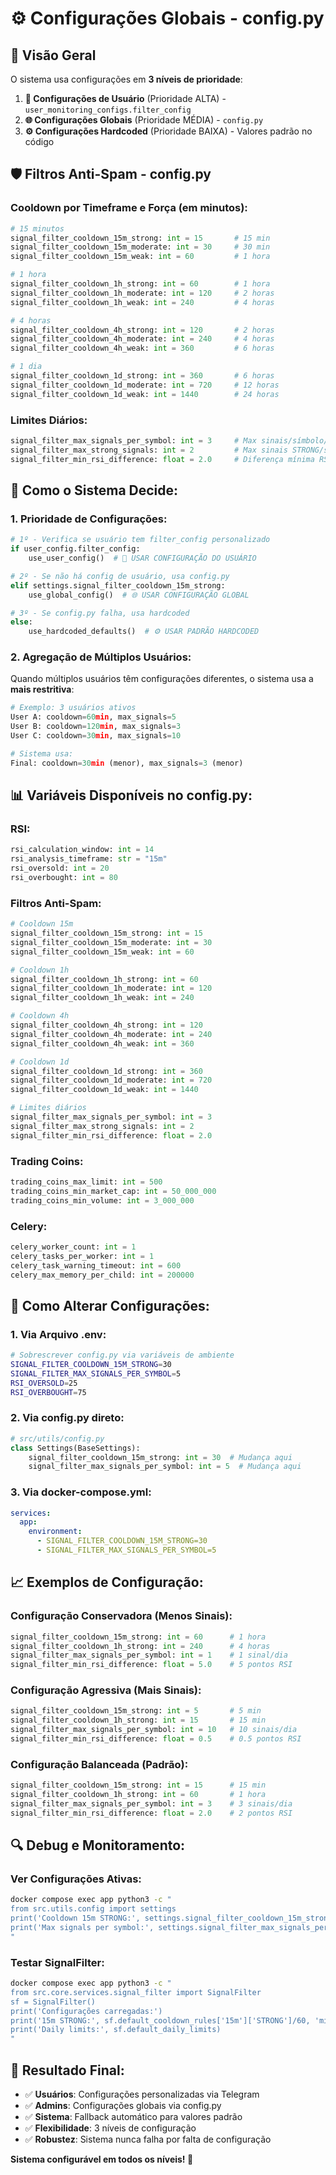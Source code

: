 # ⚙️ Configurações Globais - config.py

## 📝 **Visão Geral**

O sistema usa configurações em **3 níveis de prioridade**:

1. **🎯 Configurações de Usuário** (Prioridade ALTA) - `user_monitoring_configs.filter_config`
2. **🌐 Configurações Globais** (Prioridade MÉDIA) - `config.py` 
3. **⚙️ Configurações Hardcoded** (Prioridade BAIXA) - Valores padrão no código

## 🛡️ **Filtros Anti-Spam - config.py**

### **Cooldown por Timeframe e Força (em minutos):**

```python
# 15 minutos
signal_filter_cooldown_15m_strong: int = 15       # 15 min
signal_filter_cooldown_15m_moderate: int = 30     # 30 min  
signal_filter_cooldown_15m_weak: int = 60         # 1 hora

# 1 hora
signal_filter_cooldown_1h_strong: int = 60        # 1 hora
signal_filter_cooldown_1h_moderate: int = 120     # 2 horas
signal_filter_cooldown_1h_weak: int = 240         # 4 horas

# 4 horas  
signal_filter_cooldown_4h_strong: int = 120       # 2 horas
signal_filter_cooldown_4h_moderate: int = 240     # 4 horas
signal_filter_cooldown_4h_weak: int = 360         # 6 horas

# 1 dia
signal_filter_cooldown_1d_strong: int = 360       # 6 horas
signal_filter_cooldown_1d_moderate: int = 720     # 12 horas
signal_filter_cooldown_1d_weak: int = 1440        # 24 horas
```

### **Limites Diários:**

```python
signal_filter_max_signals_per_symbol: int = 3     # Max sinais/símbolo/dia
signal_filter_max_strong_signals: int = 2         # Max sinais STRONG/símbolo/dia
signal_filter_min_rsi_difference: float = 2.0     # Diferença mínima RSI
```

## 🔄 **Como o Sistema Decide:**

### **1. Prioridade de Configurações:**

```python
# 1º - Verifica se usuário tem filter_config personalizado
if user_config.filter_config:
    use_user_config()  # 🎯 USAR CONFIGURAÇÃO DO USUÁRIO

# 2º - Se não há config de usuário, usa config.py  
elif settings.signal_filter_cooldown_15m_strong:
    use_global_config()  # 🌐 USAR CONFIGURAÇÃO GLOBAL

# 3º - Se config.py falha, usa hardcoded
else:
    use_hardcoded_defaults()  # ⚙️ USAR PADRÃO HARDCODED
```

### **2. Agregação de Múltiplos Usuários:**

Quando múltiplos usuários têm configurações diferentes, o sistema usa a **mais restritiva**:

```python
# Exemplo: 3 usuários ativos
User A: cooldown=60min, max_signals=5
User B: cooldown=120min, max_signals=3  
User C: cooldown=30min, max_signals=10

# Sistema usa:
Final: cooldown=30min (menor), max_signals=3 (menor)
```

## 📊 **Variáveis Disponíveis no config.py:**

### **RSI:**
```python
rsi_calculation_window: int = 14
rsi_analysis_timeframe: str = "15m"  
rsi_oversold: int = 20
rsi_overbought: int = 80
```

### **Filtros Anti-Spam:**
```python
# Cooldown 15m
signal_filter_cooldown_15m_strong: int = 15
signal_filter_cooldown_15m_moderate: int = 30
signal_filter_cooldown_15m_weak: int = 60

# Cooldown 1h
signal_filter_cooldown_1h_strong: int = 60
signal_filter_cooldown_1h_moderate: int = 120
signal_filter_cooldown_1h_weak: int = 240

# Cooldown 4h
signal_filter_cooldown_4h_strong: int = 120
signal_filter_cooldown_4h_moderate: int = 240
signal_filter_cooldown_4h_weak: int = 360

# Cooldown 1d
signal_filter_cooldown_1d_strong: int = 360
signal_filter_cooldown_1d_moderate: int = 720
signal_filter_cooldown_1d_weak: int = 1440

# Limites diários
signal_filter_max_signals_per_symbol: int = 3
signal_filter_max_strong_signals: int = 2
signal_filter_min_rsi_difference: float = 2.0
```

### **Trading Coins:**
```python
trading_coins_max_limit: int = 500
trading_coins_min_market_cap: int = 50_000_000
trading_coins_min_volume: int = 3_000_000
```

### **Celery:**
```python
celery_worker_count: int = 1
celery_tasks_per_worker: int = 1
celery_task_warning_timeout: int = 600
celery_max_memory_per_child: int = 200000
```

## 🔧 **Como Alterar Configurações:**

### **1. Via Arquivo .env:**
```bash
# Sobrescrever config.py via variáveis de ambiente
SIGNAL_FILTER_COOLDOWN_15M_STRONG=30
SIGNAL_FILTER_MAX_SIGNALS_PER_SYMBOL=5
RSI_OVERSOLD=25
RSI_OVERBOUGHT=75
```

### **2. Via config.py direto:**
```python
# src/utils/config.py
class Settings(BaseSettings):
    signal_filter_cooldown_15m_strong: int = 30  # Mudança aqui
    signal_filter_max_signals_per_symbol: int = 5  # Mudança aqui
```

### **3. Via docker-compose.yml:**
```yaml
services:
  app:
    environment:
      - SIGNAL_FILTER_COOLDOWN_15M_STRONG=30
      - SIGNAL_FILTER_MAX_SIGNALS_PER_SYMBOL=5
```

## 📈 **Exemplos de Configuração:**

### **Configuração Conservadora (Menos Sinais):**
```python
signal_filter_cooldown_15m_strong: int = 60      # 1 hora
signal_filter_cooldown_1h_strong: int = 240      # 4 horas  
signal_filter_max_signals_per_symbol: int = 1    # 1 sinal/dia
signal_filter_min_rsi_difference: float = 5.0    # 5 pontos RSI
```

### **Configuração Agressiva (Mais Sinais):**
```python
signal_filter_cooldown_15m_strong: int = 5       # 5 min
signal_filter_cooldown_1h_strong: int = 15       # 15 min
signal_filter_max_signals_per_symbol: int = 10   # 10 sinais/dia
signal_filter_min_rsi_difference: float = 0.5    # 0.5 pontos RSI
```

### **Configuração Balanceada (Padrão):**
```python
signal_filter_cooldown_15m_strong: int = 15      # 15 min
signal_filter_cooldown_1h_strong: int = 60       # 1 hora
signal_filter_max_signals_per_symbol: int = 3    # 3 sinais/dia
signal_filter_min_rsi_difference: float = 2.0    # 2 pontos RSI
```

## 🔍 **Debug e Monitoramento:**

### **Ver Configurações Ativas:**
```bash
docker compose exec app python3 -c "
from src.utils.config import settings
print('Cooldown 15m STRONG:', settings.signal_filter_cooldown_15m_strong)
print('Max signals per symbol:', settings.signal_filter_max_signals_per_symbol)
"
```

### **Testar SignalFilter:**
```bash
docker compose exec app python3 -c "
from src.core.services.signal_filter import SignalFilter
sf = SignalFilter()
print('Configurações carregadas:')
print('15m STRONG:', sf.default_cooldown_rules['15m']['STRONG']/60, 'min')
print('Daily limits:', sf.default_daily_limits)
"
```

## 🎯 **Resultado Final:**

- ✅ **Usuários**: Configurações personalizadas via Telegram
- ✅ **Admins**: Configurações globais via config.py
- ✅ **Sistema**: Fallback automático para valores padrão
- ✅ **Flexibilidade**: 3 níveis de configuração
- ✅ **Robustez**: Sistema nunca falha por falta de configuração

**Sistema configurável em todos os níveis! 🚀**